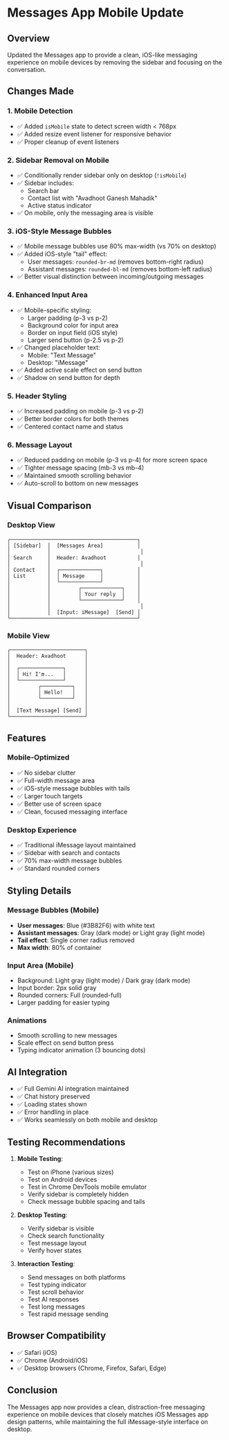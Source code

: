 # Messages App Mobile Update

## Overview
Updated the Messages app to provide a clean, iOS-like messaging experience on mobile devices by removing the sidebar and focusing on the conversation.

## Changes Made

### 1. Mobile Detection
- ✅ Added `isMobile` state to detect screen width < 768px
- ✅ Added resize event listener for responsive behavior
- ✅ Proper cleanup of event listeners

### 2. Sidebar Removal on Mobile
- ✅ Conditionally render sidebar only on desktop (`!isMobile`)
- ✅ Sidebar includes:
  - Search bar
  - Contact list with "Avadhoot Ganesh Mahadik"
  - Active status indicator
- ✅ On mobile, only the messaging area is visible

### 3. iOS-Style Message Bubbles
- ✅ Mobile message bubbles use 80% max-width (vs 70% on desktop)
- ✅ Added iOS-style "tail" effect:
  - User messages: `rounded-br-md` (removes bottom-right radius)
  - Assistant messages: `rounded-bl-md` (removes bottom-left radius)
- ✅ Better visual distinction between incoming/outgoing messages

### 4. Enhanced Input Area
- ✅ Mobile-specific styling:
  - Larger padding (p-3 vs p-2)
  - Background color for input area
  - Border on input field (iOS style)
  - Larger send button (p-2.5 vs p-2)
- ✅ Changed placeholder text:
  - Mobile: "Text Message"
  - Desktop: "iMessage"
- ✅ Added active scale effect on send button
- ✅ Shadow on send button for depth

### 5. Header Styling
- ✅ Increased padding on mobile (p-3 vs p-2)
- ✅ Better border colors for both themes
- ✅ Centered contact name and status

### 6. Message Layout
- ✅ Reduced padding on mobile (p-3 vs p-4) for more screen space
- ✅ Tighter message spacing (mb-3 vs mb-4)
- ✅ Maintained smooth scrolling behavior
- ✅ Auto-scroll to bottom on new messages

## Visual Comparison

### Desktop View
```
┌─────────────────────────────────────────┐
│ [Sidebar]  │  [Messages Area]           │
│            │                             │
│ Search     │  Header: Avadhoot          │
│            │                             │
│ Contact    │  ┌─────────────┐           │
│ List       │  │ Message     │           │
│            │  └─────────────┘           │
│            │         ┌─────────────┐    │
│            │         │ Your reply  │    │
│            │         └─────────────┘    │
│            │                             │
│            │  [Input: iMessage]  [Send] │
└─────────────────────────────────────────┘
```

### Mobile View
```
┌────────────────────────┐
│  Header: Avadhoot      │
│                        │
│  ┌──────────────┐      │
│  │ Hi! I'm...   │      │
│  └──────────────┘      │
│         ┌──────────┐   │
│         │ Hello!   │   │
│         └──────────┘   │
│                        │
│  [Text Message] [Send] │
└────────────────────────┘
```

## Features

### Mobile-Optimized
- ✅ No sidebar clutter
- ✅ Full-width message area
- ✅ iOS-style message bubbles with tails
- ✅ Larger touch targets
- ✅ Better use of screen space
- ✅ Clean, focused messaging interface

### Desktop Experience
- ✅ Traditional iMessage layout maintained
- ✅ Sidebar with search and contacts
- ✅ 70% max-width message bubbles
- ✅ Standard rounded corners

## Styling Details

### Message Bubbles (Mobile)
- **User messages**: Blue (#3B82F6) with white text
- **Assistant messages**: Gray (dark mode) or Light gray (light mode)
- **Tail effect**: Single corner radius removed
- **Max width**: 80% of container

### Input Area (Mobile)
- Background: Light gray (light mode) / Dark gray (dark mode)
- Input border: 2px solid gray
- Rounded corners: Full (rounded-full)
- Larger padding for easier typing

### Animations
- Smooth scrolling to new messages
- Scale effect on send button press
- Typing indicator animation (3 bouncing dots)

## AI Integration
- ✅ Full Gemini AI integration maintained
- ✅ Chat history preserved
- ✅ Loading states shown
- ✅ Error handling in place
- ✅ Works seamlessly on both mobile and desktop

## Testing Recommendations

1. **Mobile Testing**:
   - Test on iPhone (various sizes)
   - Test on Android devices
   - Test in Chrome DevTools mobile emulator
   - Verify sidebar is completely hidden
   - Check message bubble spacing and tails

2. **Desktop Testing**:
   - Verify sidebar is visible
   - Check search functionality
   - Test message layout
   - Verify hover states

3. **Interaction Testing**:
   - Send messages on both platforms
   - Test typing indicator
   - Test scroll behavior
   - Test AI responses
   - Test long messages
   - Test rapid message sending

## Browser Compatibility
- ✅ Safari (iOS)
- ✅ Chrome (Android/iOS)
- ✅ Desktop browsers (Chrome, Firefox, Safari, Edge)

## Conclusion
The Messages app now provides a clean, distraction-free messaging experience on mobile devices that closely matches iOS Messages app design patterns, while maintaining the full iMessage-style interface on desktop.
